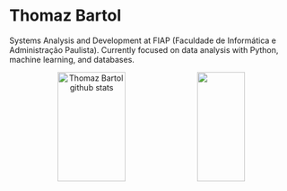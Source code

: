 # Thomaz Bartol

Systems Analysis and Development at FIAP (Faculdade de Informática e Administração Paulista). Currently focused on data analysis with Python, machine learning, and databases.

<div align="center">  
  <img width="49%" height="195px" src="https://github-readme-stats.vercel.app/api?username=ThomazBartol&show_icons=true&count_private=true&hide_border=true&title_color=bb86fc&icon_color=bb86fc&text_color=d8dee9&bg_color=1e1e2e" alt="Thomaz Bartol github stats"/> 
  <img width="41%" height="195px" src="https://github-readme-stats.vercel.app/api/top-langs/?username=ThomazBartol&layout=compact&hide_border=true&title_color=bb86fc&text_color=d8dee9&bg_color=1e1e2e" />
</div>
